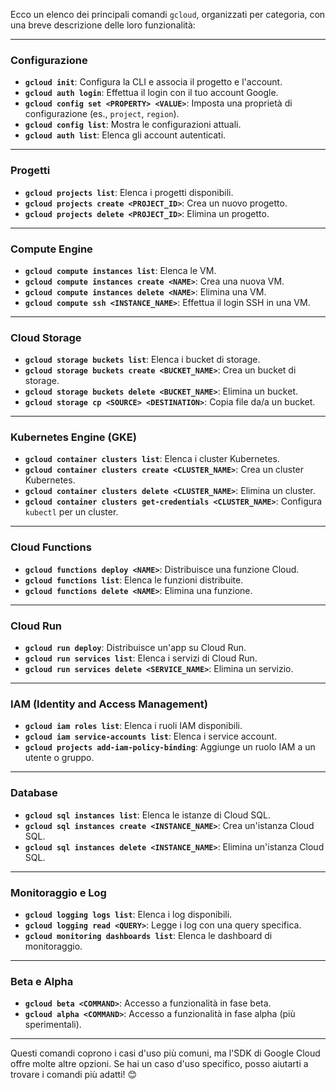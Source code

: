 Ecco un elenco dei principali comandi `gcloud`, organizzati per categoria, con una breve descrizione delle loro funzionalità:

---

### **Configurazione**
- **`gcloud init`**: Configura la CLI e associa il progetto e l'account.
- **`gcloud auth login`**: Effettua il login con il tuo account Google.
- **`gcloud config set <PROPERTY> <VALUE>`**: Imposta una proprietà di configurazione (es., `project`, `region`).
- **`gcloud config list`**: Mostra le configurazioni attuali.
- **`gcloud auth list`**: Elenca gli account autenticati.

---

### **Progetti**
- **`gcloud projects list`**: Elenca i progetti disponibili.
- **`gcloud projects create <PROJECT_ID>`**: Crea un nuovo progetto.
- **`gcloud projects delete <PROJECT_ID>`**: Elimina un progetto.

---

### **Compute Engine**
- **`gcloud compute instances list`**: Elenca le VM.
- **`gcloud compute instances create <NAME>`**: Crea una nuova VM.
- **`gcloud compute instances delete <NAME>`**: Elimina una VM.
- **`gcloud compute ssh <INSTANCE_NAME>`**: Effettua il login SSH in una VM.

---

### **Cloud Storage**
- **`gcloud storage buckets list`**: Elenca i bucket di storage.
- **`gcloud storage buckets create <BUCKET_NAME>`**: Crea un bucket di storage.
- **`gcloud storage buckets delete <BUCKET_NAME>`**: Elimina un bucket.
- **`gcloud storage cp <SOURCE> <DESTINATION>`**: Copia file da/a un bucket.

---

### **Kubernetes Engine (GKE)**
- **`gcloud container clusters list`**: Elenca i cluster Kubernetes.
- **`gcloud container clusters create <CLUSTER_NAME>`**: Crea un cluster Kubernetes.
- **`gcloud container clusters delete <CLUSTER_NAME>`**: Elimina un cluster.
- **`gcloud container clusters get-credentials <CLUSTER_NAME>`**: Configura `kubectl` per un cluster.

---

### **Cloud Functions**
- **`gcloud functions deploy <NAME>`**: Distribuisce una funzione Cloud.
- **`gcloud functions list`**: Elenca le funzioni distribuite.
- **`gcloud functions delete <NAME>`**: Elimina una funzione.

---

### **Cloud Run**
- **`gcloud run deploy`**: Distribuisce un'app su Cloud Run.
- **`gcloud run services list`**: Elenca i servizi di Cloud Run.
- **`gcloud run services delete <SERVICE_NAME>`**: Elimina un servizio.

---

### **IAM (Identity and Access Management)**
- **`gcloud iam roles list`**: Elenca i ruoli IAM disponibili.
- **`gcloud iam service-accounts list`**: Elenca i service account.
- **`gcloud projects add-iam-policy-binding`**: Aggiunge un ruolo IAM a un utente o gruppo.

---

### **Database**
- **`gcloud sql instances list`**: Elenca le istanze di Cloud SQL.
- **`gcloud sql instances create <INSTANCE_NAME>`**: Crea un'istanza Cloud SQL.
- **`gcloud sql instances delete <INSTANCE_NAME>`**: Elimina un'istanza Cloud SQL.

---

### **Monitoraggio e Log**
- **`gcloud logging logs list`**: Elenca i log disponibili.
- **`gcloud logging read <QUERY>`**: Legge i log con una query specifica.
- **`gcloud monitoring dashboards list`**: Elenca le dashboard di monitoraggio.

---

### **Beta e Alpha**
- **`gcloud beta <COMMAND>`**: Accesso a funzionalità in fase beta.
- **`gcloud alpha <COMMAND>`**: Accesso a funzionalità in fase alpha (più sperimentali).

---

Questi comandi coprono i casi d'uso più comuni, ma l'SDK di Google Cloud offre molte altre opzioni. Se hai un caso d'uso specifico, posso aiutarti a trovare i comandi più adatti! 😊
